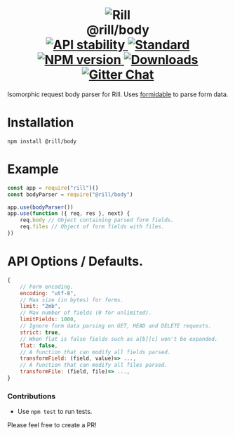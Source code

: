 <h1 align="center">
  <!-- Logo -->
  <img src="https://raw.githubusercontent.com/rill-js/rill/master/Rill-Icon.jpg" alt="Rill"/>
  <br/>
  @rill/body
	<br/>

  <!-- Stability -->
  <a href="https://nodejs.org/api/documentation.html#documentation_stability_index">
    <img src="https://img.shields.io/badge/stability-stable-brightgreen.svg?style=flat-square" alt="API stability"/>
  </a>
  <!-- Standard -->
  <a href="https://github.com/feross/standard">
    <img src="https://img.shields.io/badge/code%20style-standard-brightgreen.svg?style=flat-square" alt="Standard"/>
  </a>
  <!-- NPM version -->
  <a href="https://npmjs.org/package/@rill/body">
    <img src="https://img.shields.io/npm/v/@rill/body.svg?style=flat-square" alt="NPM version"/>
  </a>
  <!-- Downloads -->
  <a href="https://npmjs.org/package/@rill/body">
    <img src="https://img.shields.io/npm/dm/@rill/body.svg?style=flat-square" alt="Downloads"/>
  </a>
  <!-- Gitter Chat -->
  <a href="https://gitter.im/rill-js/rill">
    <img src="https://img.shields.io/gitter/room/rill-js/rill.svg?style=flat-square" alt="Gitter Chat"/>
  </a>
</h1>

Isomorphic request body parser for Rill.
Uses [formidable](http://github.com/felixge/node-formidable) to parse form data.

# Installation

```console
npm install @rill/body
```

# Example

```javascript
const app = require("rill")()
const bodyParser = require("@rill/body")

app.use(bodyParser())
app.use(function ({ req, res }, next) {
	req.body // Object containing parsed form fields.
	req.files // Object of form fields with files.
})
```

# API Options / Defaults.

```javascript
{
	// Form encoding.
	encoding: "utf-8",
	// Max size (in bytes) for forms.
	limit: "2mb",
	// Max number of fields (0 for unlimited).
	limitFields: 1000,
	// Ignore form data parsing on GET, HEAD and DELETE requests.
	strict: true,
	// When flat is false fields such as a[b][c] won't be expanded.
	flat: false,
	// A function that can modify all fields parsed.
	transformField: (field, value)=> ...,
	// A function that can modify all files parsed.
	transformFile: (field, file)=> ...,
}
```


### Contributions

* Use `npm test` to run tests.

Please feel free to create a PR!
